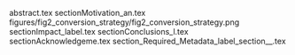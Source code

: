 abstract.tex
sectionMotivation_an.tex
figures/fig2_conversion_strategy/fig2_conversion_strategy.png
sectionImpact_label.tex
sectionConclusions_l.tex
sectionAcknowledgeme.tex
section_Required_Metadata_label_section__.tex